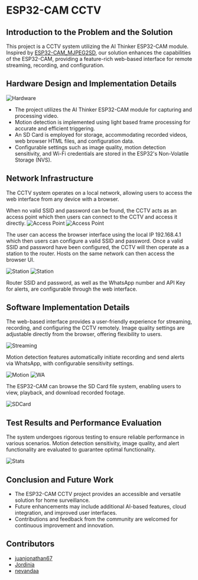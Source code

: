 # ESP32-CAM CCTV

## Introduction to the Problem and the Solution
This project is a CCTV system utilizing the AI Thinker ESP32-CAM module. Inspired by [ESP32-CAM_MJPEG2SD](https://github.com/s60sc/ESP32-CAM_MJPEG2SD), our solution enhances the capabilities of the ESP32-CAM, providing a feature-rich web-based interface for remote streaming, recording, and configuration.

## Hardware Design and Implementation Details
![Hardware](./docs/hardware.png)
- The project utilizes the AI Thinker ESP32-CAM module for capturing and processing video.
- Motion detection is implemented using light based frame processing for accurate and efficient triggering.
- An SD Card is employed for storage, accommodating recorded videos, web browser HTML files, and configuration data.
- Configurable settings such as image quality, motion detection sensitivity, and Wi-Fi credentials are stored in the ESP32's Non-Volatile Storage (NVS).

## Network Infrastructure
The CCTV system operates on a local network, allowing users to access the web interface from any device with a browser.

When no valid SSID and password can be found, the CCTV acts as an access point which then users can connect to the CCTV and access it directly.
![Access Point](./docs/ESP32-CAM-Access-Point.png)
![Access Point](./docs/Access%20Point.jpg)

The user can access the browser interface using the local IP 192.168.4.1 which then users can configure a valid SSID and password. Once a valid SSID and password have been configured, the CCTV will then operate as a station to the router. Hosts on the same network can then access the browser UI.

![Station](./docs/ESP32-CAM-Station.png)
![Station](./docs/Station.jpg)

Router SSID and password, as well as the WhatsApp number and API Key for alerts, are configurable through the web interface.

## Software Implementation Details
The web-based interface provides a user-friendly experience for streaming, recording, and configuring the CCTV remotely. Image quality settings are adjustable directly from the browser, offering flexibility to users.

![Streaming](./docs/streaming.png)

Motion detection features automatically initiate recording and send alerts via WhatsApp, with configurable sensitivity settings.

![Motion](./docs/motion.png)
![WA](./docs/WA.png)

The ESP32-CAM can browse the SD Card file system, enabling users to view, playback, and download recorded footage.

![SDCard](./docs/SDCard.png)

## Test Results and Performance Evaluation
The system undergoes rigorous testing to ensure reliable performance in various scenarios. Motion detection sensitivity, image quality, and alert functionality are evaluated to guarantee optimal functionality.

![Stats](./docs/stats.png)

## Conclusion and Future Work
- The ESP32-CAM CCTV project provides an accessible and versatile solution for home surveillance.
- Future enhancements may include additional AI-based features, cloud integration, and improved user interfaces.
- Contributions and feedback from the community are welcomed for continuous improvement and innovation.

## Contributors
- [juanjonathan67](https://github.com/juanjonathan67) 
- [Jordinia](https://github.com/Jordinia)
- [nevandaa](https://github.com/nevandaa)